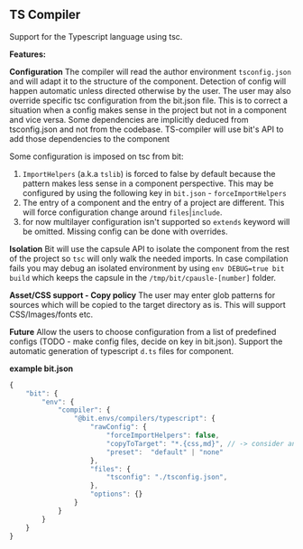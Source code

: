 TS Compiler
--------------

Support for the Typescript language using tsc. 

**Features:**

**Configuration** The compiler will read the author environment `tsconfig.json` and will adapt it to the structure of the component. Detection of config will happen automatic 
unless directed otherwise by the user. The user may also override specific tsc configuration from the bit.json file. This is to correct a situation when a 
config makes sense in the project but not in a component and vice versa. Some dependencies are implicitly deduced from tsconfig.json and not from the codebase. 
TS-compiler will use bit's API to add those dependencies to the component 

Some configuration is imposed on tsc from bit: 

1. `ImportHelpers` (a.k.a `tslib`) is forced to false by default because the pattern makes less sense in a component perspective. This may be configured by using the following key in `bit.json` - ```forceImportHelpers```
2. The entry of a component and the entry of a project are different. This will force configuration change around `files`|`include`.
3. for now multilayer configuration isn't supported so `extends` keyword will be omitted. Missing config can be done with overrides. 

**Isolation** Bit will use the capsule API to isolate the component from the rest of the project so `tsc` will only walk the needed imports. In case compilation fails you may debug an isolated environment by using `env DEBUG=true bit build` which keeps the capsule in the `/tmp/bit/cpausle-[number]` folder.

**Asset/CSS support - Copy policy** The user may enter glob patterns for sources which will be copied to the target directory as is. This will support CSS/Images/fonts etc. 

**Future** Allow the users to choose configuration from a list of predefined configs (TODO - make config files, decide on key in bit.json). Support the automatic generation of typescript `d.ts` files for component.


**example bit.json**
```javascript
{
    "bit": {
        "env": {
            "compiler": {
                "@bit.envs/compilers/typescript": {
                    "rawConfig": {
                        "forceImportHelpers": false,
                        "copyToTarget": "*.{css,md}", // -> consider an array
                        "preset":  "default" | "none"
                    },
                    "files": {
                        "tsconfig": "./tsconfig.json",
                    },
                    "options": {}
                }
            }
        }
    }
}
```





